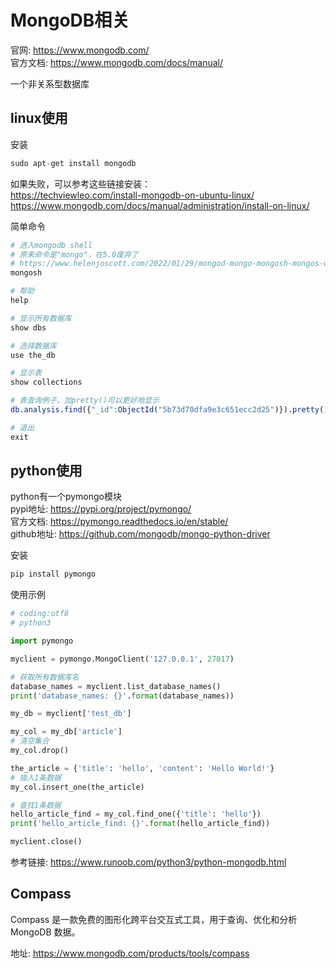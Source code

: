 # MongoDB相关

官网: https://www.mongodb.com/  
官方文档: https://www.mongodb.com/docs/manual/  

一个非关系型数据库  


## linux使用
安装
```r
sudo apt-get install mongodb
```

如果失败，可以参考这些链接安装：  
https://techviewleo.com/install-mongodb-on-ubuntu-linux/  
https://www.mongodb.com/docs/manual/administration/install-on-linux/  


简单命令
```r
# 进入mongodb shell
# 原来命令是"mongo"，在5.0废弃了
# https://www.helenjoscott.com/2022/01/29/mongod-mongo-mongosh-mongos-what-now/
mongosh

# 帮助
help

# 显示所有数据库
show dbs

# 选择数据库
use the_db

# 显示表
show collections

# 表查询例子，加pretty()可以更好地显示
db.analysis.find({"_id":ObjectId("5b73d70dfa9e3c651ecc2d25")}).pretty()

# 退出
exit
```


## python使用
python有一个pymongo模块  
pypi地址: https://pypi.org/project/pymongo/  
官方文档: https://pymongo.readthedocs.io/en/stable/  
github地址: https://github.com/mongodb/mongo-python-driver  

安装  
```r
pip install pymongo
```

使用示例  
```python
# coding:utf8
# python3

import pymongo

myclient = pymongo.MongoClient('127.0.0.1', 27017)

# 获取所有数据库名
database_names = myclient.list_database_names()
print('database_names: {}'.format(database_names))

my_db = myclient['test_db']

my_col = my_db['article']
# 清空集合
my_col.drop()

the_article = {'title': 'hello', 'content': 'Hello World!'}
# 插入1条数据
my_col.insert_one(the_article)

# 查找1条数据
hello_article_find = my_col.find_one({'title': 'hello'})
print('hello_article_find: {}'.format(hello_article_find))

myclient.close()
```

参考链接: https://www.runoob.com/python3/python-mongodb.html  


## Compass
Compass 是一款免费的图形化跨平台交互式工具，用于查询、优化和分析 MongoDB 数据。  

地址: https://www.mongodb.com/products/tools/compass  
